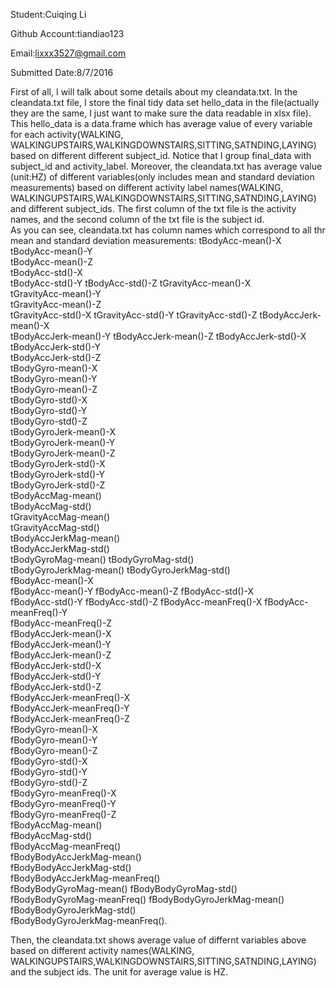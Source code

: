 Student:Cuiqing Li

Github Account:tiandiao123

Email:lixxx3527@gmail.com

Submitted Date:8/7/2016

First of all, I will talk about some details about my cleandata.txt. In the cleandata.txt file, I store the final tidy data set hello_data in the file(actually they are the same, I just want to make sure the data readable in xlsx file). This hello_data is a data.frame which has average value of every variable for each activity(WALKING, WALKINGUPSTAIRS,WALKINGDOWNSTAIRS,SITTING,SATNDING,LAYING) based on different different subject_id. Notice that I group final_data with subject_id and activity_label. 
Moreover, the cleandata.txt has average value (unit:HZ) of different variables(only includes mean and standard deviation measurements)  based on different activity label names(WALKING, WALKINGUPSTAIRS,WALKINGDOWNSTAIRS,SITTING,SATNDING,LAYING) and different subject_ids. The first column of the txt file is the activity names, and the second column of the txt file is the subject id.  
As you can see, cleandata.txt has column names which correspond to all thr mean and standard deviation measurements: 
tBodyAcc-mean()-X	
tBodyAcc-mean()-Y	
tBodyAcc-mean()-Z	
tBodyAcc-std()-X	
tBodyAcc-std()-Y
tBodyAcc-std()-Z
tGravityAcc-mean()-X	
tGravityAcc-mean()-Y	
tGravityAcc-mean()-Z	
tGravityAcc-std()-X	
tGravityAcc-std()-Y	
tGravityAcc-std()-Z	
tBodyAccJerk-mean()-X	
tBodyAccJerk-mean()-Y
tBodyAccJerk-mean()-Z
tBodyAccJerk-std()-X	
tBodyAccJerk-std()-Y	
tBodyAccJerk-std()-Z	
tBodyGyro-mean()-X	
tBodyGyro-mean()-Y	
tBodyGyro-mean()-Z	
tBodyGyro-std()-X	
tBodyGyro-std()-Y	
tBodyGyro-std()-Z	
tBodyGyroJerk-mean()-X	
tBodyGyroJerk-mean()-Y	
tBodyGyroJerk-mean()-Z	
tBodyGyroJerk-std()-X	
tBodyGyroJerk-std()-Y	
tBodyGyroJerk-std()-Z	
tBodyAccMag-mean()	
tBodyAccMag-std()	
tGravityAccMag-mean()	
tGravityAccMag-std()	
tBodyAccJerkMag-mean()	
tBodyAccJerkMag-std()	
tBodyGyroMag-mean()	
tBodyGyroMag-std()	
tBodyGyroJerkMag-mean()	
tBodyGyroJerkMag-std()	
fBodyAcc-mean()-X	
fBodyAcc-mean()-Y
fBodyAcc-mean()-Z
fBodyAcc-std()-X	
fBodyAcc-std()-Y
fBodyAcc-std()-Z
fBodyAcc-meanFreq()-X
fBodyAcc-meanFreq()-Y	
fBodyAcc-meanFreq()-Z	
fBodyAccJerk-mean()-X	
fBodyAccJerk-mean()-Y	
fBodyAccJerk-mean()-Z	
fBodyAccJerk-std()-X	
fBodyAccJerk-std()-Y	
fBodyAccJerk-std()-Z	
fBodyAccJerk-meanFreq()-X	
fBodyAccJerk-meanFreq()-Y	
fBodyAccJerk-meanFreq()-Z	
fBodyGyro-mean()-X	
fBodyGyro-mean()-Y	
fBodyGyro-mean()-Z	
fBodyGyro-std()-X	
fBodyGyro-std()-Y	
fBodyGyro-std()-Z	
fBodyGyro-meanFreq()-X	
fBodyGyro-meanFreq()-Y	
fBodyGyro-meanFreq()-Z	
fBodyAccMag-mean()	
fBodyAccMag-std()	
fBodyAccMag-meanFreq()	
fBodyBodyAccJerkMag-mean()	
fBodyBodyAccJerkMag-std()	
fBodyBodyAccJerkMag-meanFreq()	
fBodyBodyGyroMag-mean()	
fBodyBodyGyroMag-std()	
fBodyBodyGyroMag-meanFreq()	
fBodyBodyGyroJerkMag-mean()	
fBodyBodyGyroJerkMag-std()	
fBodyBodyGyroJerkMag-meanFreq(). 

Then, the cleandata.txt shows average value of differnt variables above based on different activity names(WALKING, WALKINGUPSTAIRS,WALKINGDOWNSTAIRS,SITTING,SATNDING,LAYING) and the subject ids. The unit for average value is HZ. 
